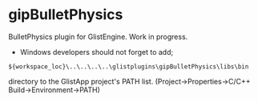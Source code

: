 # gipBulletPhysics
BulletPhysics plugin for GlistEngine. Work in progress.

- Windows developers should not forget to add;
```
${workspace_loc}\..\..\..\..\glistplugins\gipBulletPhysics\libs\bin
```
directory to the GlistApp project's PATH list.
(Project->Properties->C/C++ Build->Environment->PATH)
